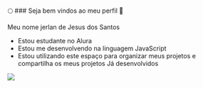 🌕 ### Seja bem vindos ao meu perfil 🚀

Meu nome jerlan de Jesus dos Santos


- Estou estudante no Alura
- Estou me desenvolvendo na linguagem JavaScript
- Estou utilizando este espaço para organizar meus projetos e compartilha os meus projetos Já desenvolvidos


![](https://media1.tenor.com/m/FKSJKE_QAYcAAAAd/cream-puff.gif)
